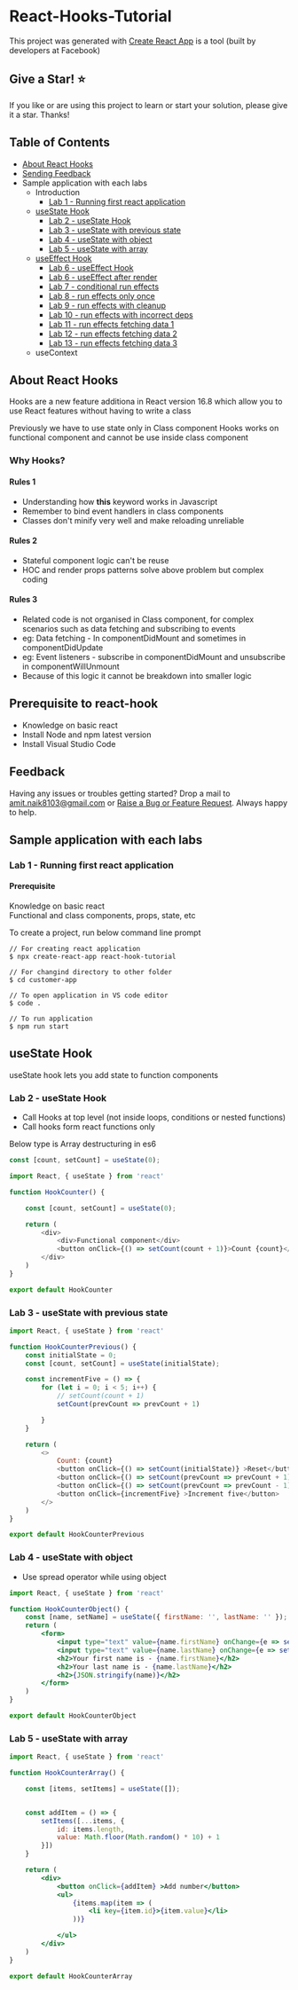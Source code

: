 # React-Hooks-Tutorial

This project was generated with [Create React App](https://reactjs.org/docs/create-a-new-react-app.html) is a tool (built by developers at Facebook) 

## Give a Star! :star:
If you like or are using this project to learn or start your solution, please give it a star. Thanks!

## Table of Contents

- [About React Hooks](#About-React-Hooks)
- [Sending Feedback](#sending-feedback)
- Sample application with each labs
    - Introduction
        - [Lab 1 - Running first react application](#Lab-1---Running-first-react-application)
    - [useState Hook](#useState-Hook)
        - [Lab 2 - useState Hook](#Lab-2---useState-Hook)
        - [Lab 3 - useState with previous state](#Lab-3---useState-with-previous-state)
        - [Lab 4 - useState with object](#Lab-4---useState-with-object)
        - [Lab 5 - useState with array](#Lab-5---useState-with-array)
    - [useEffect Hook](#useEffect-Hook)
        - [Lab 6 - useEffect Hook](#)
        - [Lab 6 - useEffect after render](#)
        - [Lab 7 - conditional run effects](#)
        - [Lab 8 - run effects only once](#)
        - [Lab 9 - run effects with cleanup](#)
        - [Lab 10 - run effects with incorrect deps](#)
        - [Lab 11 - run effects fetching data 1](#)
        - [Lab 12 - run effects fetching data 2](#)
        - [Lab 13 - run effects fetching data 3](#)
    - useContext 

## About React Hooks

Hooks are a new feature additiona in React version 16.8 which allow you to use React features without having to write a class

Previously we have to use state only in Class component
Hooks works on functional component and cannot be use inside class component

### Why Hooks?

#### Rules 1
* Understanding how **this** keyword works in Javascript
* Remember to bind event handlers in class components
* Classes don't minify very well and make reloading unreliable

#### Rules 2
* Stateful component logic can't be reuse
* HOC and render props patterns solve above problem but complex coding

#### Rules 3
* Related code is not organised in Class component, for complex scenarios such as data fetching and subscribing to events
* eg: Data fetching - In componentDidMount and sometimes in componentDidUpdate
* eg: Event listeners - subscribe in componentDidMount and unsubscribe in componentWillUnmount
* Because of this logic it cannot be breakdown into smaller logic

## Prerequisite to react-hook

*  Knowledge on basic react <br/>
*  Install Node and npm latest version <br/> 
*  Install Visual Studio Code <br/>

## Feedback

Having any issues or troubles getting started? Drop a mail to amit.naik8103@gmail.com or [Raise a Bug or Feature Request](https://github.com/Amitpnk/React-Hooks-Tutorial/issues/new). Always happy to help.

## Sample application with each labs

### Lab 1 - Running first react application

#### Prerequisite 

Knowledge on basic react <br/>
Functional and class components, props, state, etc

To create a project, run below command line prompt

```
// For creating react application
$ npx create-react-app react-hook-tutorial

// For changind directory to other folder
$ cd customer-app

// To open application in VS code editor  
$ code .

// To run application
$ npm run start

```

## useState Hook

useState hook lets you add state to function components

### Lab 2 - useState Hook

* Call Hooks at top level (not inside loops, conditions or nested functions)
* Call hooks form react functions only


 Below type is Array destructuring in es6 
```js
const [count, setCount] = useState(0);
```

```js
import React, { useState } from 'react'

function HookCounter() {

    const [count, setCount] = useState(0);

    return (
        <div>
            <div>Functional component</div>
            <button onClick={() => setCount(count + 1)}>Count {count}</button>
        </div>
    )
}

export default HookCounter

```

### Lab 3 - useState with previous state


```js
import React, { useState } from 'react'

function HookCounterPrevious() {
    const initialState = 0;
    const [count, setCount] = useState(initialState);

    const incrementFive = () => {
        for (let i = 0; i < 5; i++) {
            // setCount(count + 1)
            setCount(prevCount => prevCount + 1)

        }
    }

    return (
        <>
            Count: {count}
            <button onClick={() => setCount(initialState)} >Reset</button>
            <button onClick={() => setCount(prevCount => prevCount + 1)} >Increment</button>
            <button onClick={() => setCount(prevCount => prevCount - 1)} >Decrement</button>
            <button onClick={incrementFive} >Increment five</button>
        </>
    )
}

export default HookCounterPrevious

```
### Lab 4 - useState with object

* Use spread operator while using object

```jsx
import React, { useState } from 'react'

function HookCounterObject() {
    const [name, setName] = useState({ firstName: '', lastName: '' });
    return (
        <form>
            <input type="text" value={name.firstName} onChange={e => setName({ ...name, firstName: e.target.value })} />
            <input type="text" value={name.lastName} onChange={e => setName({ ...name, lastName: e.target.value })} />
            <h2>Your first name is - {name.firstName}</h2>
            <h2>Your last name is - {name.lastName}</h2>
            <h2>{JSON.stringify(name)}</h2>
        </form>
    )
}

export default HookCounterObject
```

### Lab 5 - useState with array

```jsx
import React, { useState } from 'react'

function HookCounterArray() {

    const [items, setItems] = useState([]);


    const addItem = () => {
        setItems([...items, {
            id: items.length,
            value: Math.floor(Math.random() * 10) + 1
        }])
    }

    return (
        <div>
            <button onClick={addItem} >Add number</button>
            <ul>
                {items.map(item => (
                    <li key={item.id}>{item.value}</li>
                ))}

            </ul>
        </div>
    )
}

export default HookCounterArray
```
